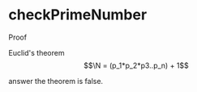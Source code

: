 # checkPrimeNumber
Proof

Euclid's theorem
$$\N  = (p_1*p_2*p3..p_n) + 1$$

answer the theorem is false.
